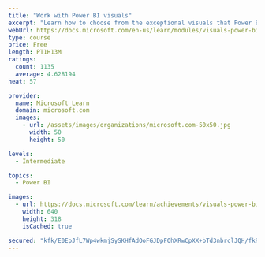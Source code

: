 ```yaml
---
title: "Work with Power BI visuals"
excerpt: "Learn how to choose from the exceptional visuals that Power BI makes available to you. Formatting visuals will direct the user’s attention to exactly where you want it, while helping to make the visual easier to read and interpret. You will also learn about how to use key performance indicators (KPIs)."
webUrl: https://docs.microsoft.com/en-us/learn/modules/visuals-power-bi/
type: course
price: Free
length: PT1H13M
ratings:
  count: 1135
  average: 4.628194
heat: 57

provider:
  name: Microsoft Learn
  domain: microsoft.com
  images:
    - url: /assets/images/organizations/microsoft.com-50x50.jpg
      width: 50
      height: 50

levels:
  - Intermediate

topics:
  - Power BI

images:
  - url: https://docs.microsoft.com/learn/achievements/visuals-power-bi-social.png
    width: 640
    height: 318
    isCached: true

secured: "kfk/E0EpJfL7Wp4wkmjSySKHfAdOoFGJDpFOhXRwCpXX+bTd3nbrclJQH/fkR8wZV14UAxqXsTxcVcLGsRqpCb+w3TEIQ2lpUexNoCLJ+/gGC/vii7wb9RiJ08NVBWpVVijEZP31fDRKqylLQhB11xn/i9vdzYVm7D3NK8Qx/HI8aMie8zmu0DUY3oOTvlBE4IA+L/1W8KK2fzCecvjefFuQLe+5DFWv8+mJTbokkjq+DvJyeW7vuUSijhOqle1796Qh4Mw88scFH+2qZ6pGjhazFNWiQOmKMuOEpVfJdkfwqUcbL/gqYFiCMRmnjmtz5wyyDimCTxHeHfZevBr3rgO8wN4dIl+Qo0ddT+y3dDkUmWx5FCTz5u3fEfOEA0bY2vqg0DvKD55JAuDa3LlfYEJdkeZpAzu2CE/P/NvXcIg=;GWKwnDr7EX311PzQ4HxWXQ=="
---
```


